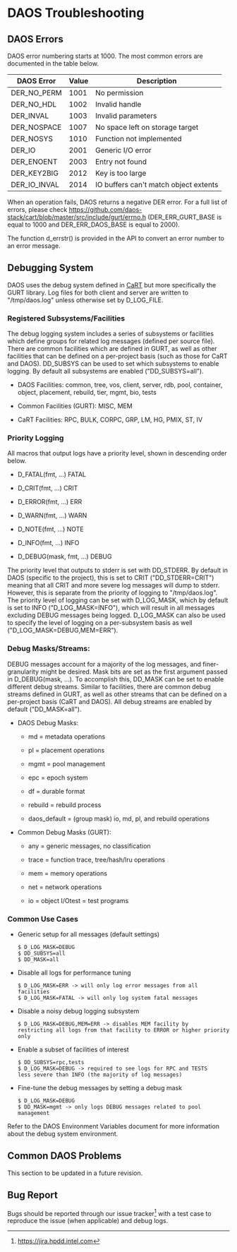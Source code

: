 # DAOS Troubleshooting

## DAOS Errors

DAOS error numbering starts at 1000. The most common
errors are documented in the table below.

|DAOS Error|Value|Description
|-|-|-|
|DER_NO_PERM|1001|No permission
|DER_NO_HDL|1002|Invalid handle
|DER_INVAL|1003|Invalid parameters
|DER_NOSPACE|1007|No space left on storage target
|DER_NOSYS|1010|Function not implemented
|DER_IO|2001|Generic I/O error
|DER_ENOENT|2003|Entry not found
|DER_KEY2BIG|2012|Key is too large
|DER_IO_INVAL|2014|IO buffers can't match object extents

When an operation fails, DAOS returns a negative DER error. For a full
list of errors, please check
<https://github.com/daos-stack/cart/blob/master/src/include/gurt/errno.h>
(DER_ERR_GURT_BASE is equal to 1000 and DER_ERR_DAOS_BASE is equal
to 2000).

The function d_errstr() is provided in the API to convert an error
number to an error message.

## Debugging System

DAOS uses the debug system defined in
[CaRT](https://github.com/daos-stack/cart) but more specifically the
GURT library. Log files for both client and server are written to
"/tmp/daos.log" unless otherwise set by D_LOG_FILE.

### Registered Subsystems/Facilities

The debug logging system includes a series of subsystems or facilities
which define groups for related log messages (defined per source file).
There are common facilities which are defined in GURT, as well as other
facilities that can be defined on a per-project basis (such as those for
CaRT and DAOS). DD_SUBSYS can be used to set which subsystems to enable
logging. By default all subsystems are enabled ("DD_SUBSYS=all").

-   DAOS Facilities:
    common, tree, vos, client, server, rdb, pool, container, object,
    placement, rebuild, tier, mgmt, bio, tests

-   Common Facilities (GURT):
    MISC, MEM

-   CaRT Facilities:
    RPC, BULK, CORPC, GRP, LM, HG, PMIX, ST, IV

### Priority Logging

All macros that output logs have a priority level, shown in descending
order below.

-   D_FATAL(fmt, ...) FATAL

-   D_CRIT(fmt, ...) CRIT

-   D_ERROR(fmt, ...) ERR

-   D_WARN(fmt, ...) WARN

-   D_NOTE(fmt, ...) NOTE

-   D_INFO(fmt, ...) INFO

-   D_DEBUG(mask, fmt, ...) DEBUG

The priority level that outputs to stderr is set with DD_STDERR. By
default in DAOS (specific to the project), this is set to CRIT
("DD_STDERR=CRIT") meaning that all CRIT and more severe log messages
will dump to stderr. However, this is separate from the priority of
logging to "/tmp/daos.log". The priority level of logging can be set
with D_LOG_MASK, which by default is set to INFO
("D_LOG_MASK=INFO"), which will result in all messages excluding DEBUG
messages being logged. D_LOG_MASK can also be used to specify the
level of logging on a per-subsystem basis as well
("D_LOG_MASK=DEBUG,MEM=ERR").

### Debug Masks/Streams:

DEBUG messages account for a majority of the log messages, and
finer-granularity might be desired. Mask bits are set as the first
argument passed in D_DEBUG(mask, ...). To accomplish this, DD_MASK can
be set to enable different debug streams. Similar to facilities, there
are common debug streams defined in GURT, as well as other streams that
can be defined on a per-project basis (CaRT and DAOS). All debug streams
are enabled by default ("DD_MASK=all").

-   DAOS Debug Masks:

    -   md = metadata operations

    -   pl = placement operations

    -   mgmt = pool management

    -   epc = epoch system

    -   df = durable format

    -   rebuild = rebuild process

    -   daos_default = (group mask) io, md, pl, and rebuild operations

-   Common Debug Masks (GURT):

    -   any = generic messages, no classification

    -   trace = function trace, tree/hash/lru operations

    -   mem = memory operations

    -   net = network operations

    -   io = object I/Otest = test programs

### Common Use Cases

-   Generic setup for all messages (default settings)

        $ D_LOG_MASK=DEBUG
        $ DD_SUBSYS=all
        $ DD_MASK=all

-   Disable all logs for performance tuning

        $ D_LOG_MASK=ERR -> will only log error messages from all facilities
        $ D_LOG_MASK=FATAL -> will only log system fatal messages

-   Disable a noisy debug logging subsystem

        $ D_LOG_MASK=DEBUG,MEM=ERR -> disables MEM facility by 
        restricting all logs from that facility to ERROR or higher priority only

-   Enable a subset of facilities of interest

        $ DD_SUBSYS=rpc,tests
        $ D_LOG_MASK=DEBUG -> required to see logs for RPC and TESTS
        less severe than INFO (the majority of log messages)

-   Fine-tune the debug messages by setting a debug mask

        $ D_LOG_MASK=DEBUG
        $ DD_MASK=mgmt -> only logs DEBUG messages related to pool
        management

Refer to the DAOS Environment Variables document for
more information about the debug system environment.

## Common DAOS Problems

This section to be updated in a future revision.

## Bug Report

Bugs should be reported through our issue tracker[^1] with a test case
to reproduce the issue (when applicable) and debug
logs.

[^1]: https://jira.hpdd.intel.com
